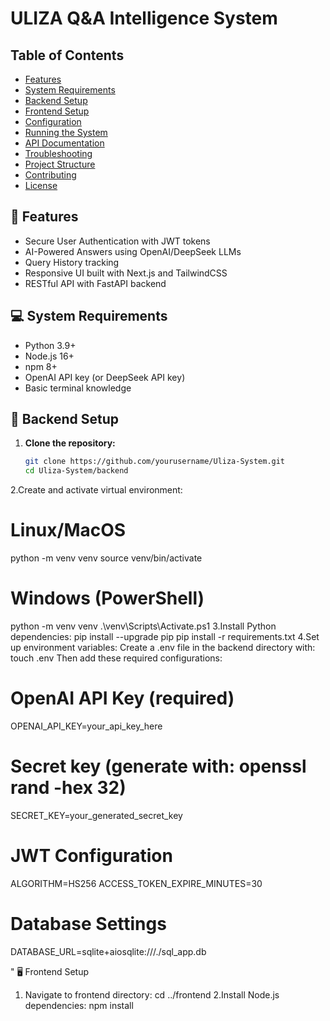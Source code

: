 # ULIZA Q&A Intelligence System
## Table of Contents
- [Features](#-features)
- [System Requirements](#-system-requirements)
- [Backend Setup](#-backend-setup)
- [Frontend Setup](#-frontend-setup)
- [Configuration](#-configuration)
- [Running the System](#-running-the-system)
- [API Documentation](#-api-documentation)
- [Troubleshooting](#-troubleshooting)
- [Project Structure](#-project-structure)
- [Contributing](#-contributing)
- [License](#-license)
## 🌟 Features
- Secure User Authentication with JWT tokens
- AI-Powered Answers using OpenAI/DeepSeek LLMs
- Query History tracking
- Responsive UI built with Next.js and TailwindCSS
- RESTful API with FastAPI backend
## 💻 System Requirements
- Python 3.9+
- Node.js 16+
- npm 8+
- OpenAI API key (or DeepSeek API key)
- Basic terminal knowledge
## 🔧 Backend Setup
1. **Clone the repository:**
   ```bash
   git clone https://github.com/yourusername/Uliza-System.git
   cd Uliza-System/backend
2.Create and activate virtual environment:
# Linux/MacOS
python -m venv venv
source venv/bin/activate

# Windows (PowerShell)
python -m venv venv
.\venv\Scripts\Activate.ps1
3.Install Python dependencies:
pip install --upgrade pip
pip install -r requirements.txt
4.Set up environment variables:
Create a .env file in the backend directory with:
touch .env
Then add these required configurations:
# OpenAI API Key (required)
OPENAI_API_KEY=your_api_key_here

# Secret key (generate with: openssl rand -hex 32)
SECRET_KEY=your_generated_secret_key

# JWT Configuration
ALGORITHM=HS256
ACCESS_TOKEN_EXPIRE_MINUTES=30

# Database Settings
DATABASE_URL=sqlite+aiosqlite:///./sql_app.db

"
🖥 Frontend Setup
1. Navigate to frontend directory:
   cd ../frontend
2.Install Node.js dependencies:
npm install
